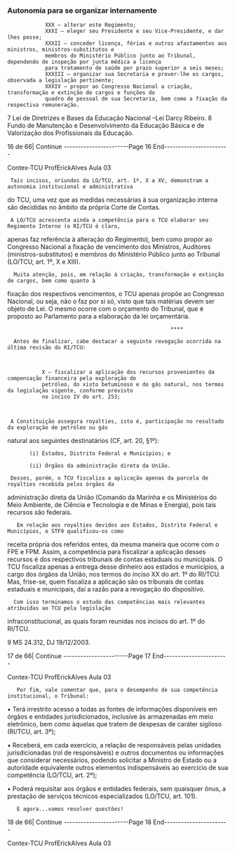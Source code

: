 ### Autonomia para se organizar internamente ###


                XXX – alterar este Regimento;
                XXXI – eleger seu Presidente e seu Vice-Presidente, e dar lhes posse;
                XXXII – conceder licença, férias e outros afastamentos aos ministros, ministros-substitutos e
                membros do Ministério Público junto ao Tribunal, dependendo de inspeção por junta médica a licença
                para tratamento de saúde por prazo superior a seis meses;
                XXXIII – organizar sua Secretaria e prover-lhe os cargos, observada a legislação pertinente;
                XXXIV – propor ao Congresso Nacional a criação, transformação e extinção de cargos e funções do
                quadro de pessoal de sua Secretaria, bem como a fixação da respectiva remuneração.




7 Lei de   Diretrizes e Bases da Educação Nacional –Lei Darcy Ribeiro.
8   Fundo de Manutenção e Desenvolvimento da Educação Básica e de Valorização dos Profissionais da Educação.




16 de 66| Continue
-----------------------Page 16 End-----------------------

 Contex-TCU                                                                  ProfErickAlves
                                                                                                          Aula 03

     Tais incisos, oriundos da LO/TCU, art. 1º, X a XV, demonstram a autonomia institucional e administrativa
do TCU, uma vez que as medidas necessárias à sua organização interna são decididas no âmbito da própria
Corte de Contas.

     A LO/TCU acrescenta ainda a competência para o TCU elaborar seu Regimento Interno (o RI/TCU é claro,
apenas faz referência à alteração do Regimento), bem como propor ao Congresso Nacional a fixação de
vencimento dos Ministros, Auditores (ministros-substitutos) e membros do Ministério Público junto ao
Tribunal (LO/TCU, art. 1º, X e XIII).

      Muita atenção, pois, em relação à criação, transformação e extinção de cargos, bem como quanto à
fixação dos respectivos vencimentos, o TCU apenas propõe ao Congresso Nacional, ou seja, não o faz por si só,
visto que tais matérias devem ser objeto de Lei. O mesmo ocorre com o orçamento do Tribunal, que é proposto
ao Parlamento para a elaboração da lei orçamentária.

                                                        ****

      Antes de finalizar, cabe destacar a seguinte revogação ocorrida na última revisão do RI/TCU:



               X – fiscalizar a aplicação dos recursos provenientes da compensação financeira pela exploração do
               petróleo, do xisto betuminoso e do gás natural, nos termos da legislação vigente, conforme previsto
               no inciso IV do art. 253;



     A Constituição assegura royalties, isto é, participação no resultado da exploração de petróleo ou gás
natural aos seguintes destinatários (CF, art. 20, §1º):

           (i) Estados, Distrito Federal e Municípios; e

           (ii) Órgãos da administração direta da União.

     Desses, porém, o TCU fiscaliza a aplicação apenas da parcela de royalties recebida pelos órgãos da
administração direta da União (Comando da Marinha e os Ministérios do Meio Ambiente, de Ciência e
Tecnologia e de Minas e Energia), pois tais recursos são federais.

       Em relação aos royalties devidos aos Estados, Distrito Federal e Municípios, o STF9 qualificou-os como
receita própria dos referidos entes, da mesma maneira que ocorre com o FPE e FPM. Assim, a competência
para fiscalizar a aplicação desses recursos é dos respectivos tribunais de contas estaduais ou municipais. O TCU
fiscaliza apenas a entrega desse dinheiro aos estados e municípios, a cargo dos órgãos da União, nos termos
do inciso XX do art. 1º do RI/TCU. Mas, frise-se, quem fiscaliza a aplicação são os tribunais de contas estaduais
e municipais, daí a razão para a revogação do dispositivo.

      Com isso terminamos o estudo das competências mais relevantes atribuídas ao TCU pela legislação
infraconstitucional, as quais foram reunidas nos incisos do art. 1º do RI/TCU.




9 MS 24.312,   DJ 19/12/2003.




17 de 66| Continue
-----------------------Page 17 End-----------------------

 Contex-TCU                                                             ProfErickAlves
                                                                                                     Aula 03

       Por fim, vale comentar que, para o desempenho de sua competência institucional, o Tribunal:

   ▪     Terá irrestrito acesso a todas as fontes de informações disponíveis em órgãos e entidades
         jurisdicionados, inclusive às armazenadas em meio eletrônico, bem como àquelas que tratem de
         despesas de caráter sigiloso (RI/TCU, art. 3º);

   ▪     Receberá, em cada exercício, a relação de responsáveis pelas unidades jurisdicionadas (rol de
         responsáveis) e outros documentos ou informações que considerar necessários, podendo solicitar a
         Ministro de Estado ou a autoridade equivalente outros elementos indispensáveis ao exercício de sua
         competência (LO/TCU, art. 2º);

   ▪     Poderá requisitar aos órgãos e entidades federais, sem quaisquer ônus, a prestação de serviços
         técnicos especializados (LO/TCU, art. 101).


       E agora...vamos resolver questões!




18 de 66| Continue
-----------------------Page 18 End-----------------------

 Contex-TCU                                                             ProfErickAlves
                                                                                                     Aula 03